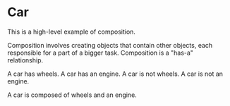 # Car

This is a high-level example of composition.

Composition involves creating objects that contain other objects, each responsible for a part of a bigger task.
Composition is a "has-a" relationship.

A car has wheels.
A car has an engine.
A car is not wheels.
A car is not an engine.

A car is composed of wheels and an engine.
